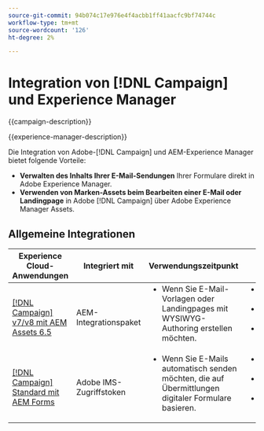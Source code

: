 ```yaml
---
source-git-commit: 94b074c17e976e4f4acbb1ff41aacfc9bf74744c
workflow-type: tm+mt
source-wordcount: '126'
ht-degree: 2%

---
```



# Integration von [!DNL Campaign] und Experience Manager

{{campaign-description}}

{{experience-manager-description}}

Die Integration von Adobe-[!DNL Campaign] und AEM-Experience Manager bietet folgende Vorteile:

+ **Verwalten des Inhalts Ihrer E-Mail-Sendungen** Ihrer Formulare direkt in Adobe Experience Manager.
+ **Verwenden von Marken-Assets beim Bearbeiten einer E-Mail oder Landingpage** in Adobe [!DNL Campaign] über Adobe Experience Manager Assets.

## Allgemeine Integrationen

<table>
    <thead>
        <tr>
            <th>Experience Cloud-Anwendungen</th>
            <th>Integriert mit</th>
            <th>Verwendungszeitpunkt</th>
            <th>Häufige Anwendungsfälle</th>
        </tr>
    </thead>
    <tbody>
        <tr>
            <td><a href="../../integrations/tutorials/campaign-aem/campaign-v8-with-experience-manager.md" target="_blank" rel="noreferrer">[!DNL Campaign] v7/v8 mit AEM Assets 6.5</a></td>
            <td>AEM-Integrationspaket</td>
            <td>
                <ul style="margin-top: 0;">
                    <li>Wenn Sie E-Mail-Vorlagen oder Landingpages mit WYSIWYG-Authoring erstellen möchten.</li>
                </ul>
            </td>
            <td>
              <ul style="margin-top: 0;">
                <li>Personalisierte E-Mail-Kampagnen.</li>
                <li>Dynamische Inhalte und Angebote.</li>
                <li>Einheitliches Kundenerlebnis.</li>
              </ul>
            </td>
        </tr>      
        <tr>
            <td><a href="https://experienceleague.adobe.com/docs/experience-manager-learn/forms/aem-forms-with-adobe-campaign/aem-forms-with-campaign-standard-getting-started-tutorial.html?lang=de" target="_blank" rel="noreferrer">[!DNL Campaign] Standard mit AEM Forms</a></td>
            <td>Adobe IMS-Zugriffstoken</td>
            <td>
                <ul style="margin-top: 0;">
                    <li>Wenn Sie E-Mails automatisch senden möchten, die auf Übermittlungen digitaler Formulare basieren.</li>
                </ul>
            </td>
            <td>
              <ul style="margin-top: 0;">
                <li>Lead-Generierung und -Pflege.</li>
                <li>Ereignisregistrierungen und Folgemaßnahmen.</li>
                <li>Kundenfeedback und Interaktion.</li>
              </ul>
            </td>
        </tr>              
    </tbody>          
</table>
